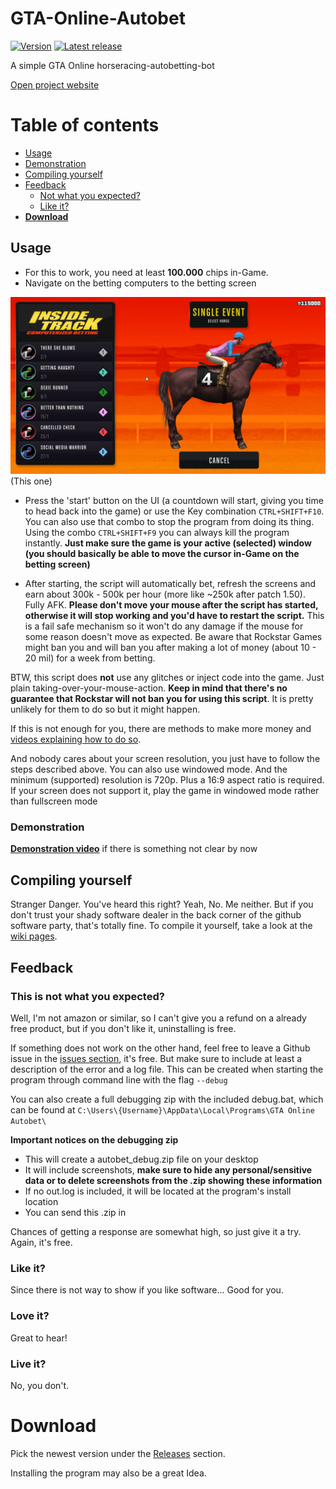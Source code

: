 # GTA-Online-Autobet

[![Version](https://img.shields.io/github/v/release/markusjx/autobet.svg)](https://github.com/MarkusJx/GTA-Online-Autobet/releases/latest)
[![Latest release](https://img.shields.io/badge/Latest_release-stable-green)](https://github.com/MarkusJx/GTA-Online-Autobet/releases/latest)

A simple GTA Online horseracing-autobetting-bot

[Open project website](https://markusjx.github.io/autobet/)

Table of contents
=================

<!--ts-->
   * [Usage](#usage)
   * [Demonstration](#demonstration)
   * [Compiling yourself](#Compiling-yourself)
   * [Feedback](#feedback)
     * [Not what you expected?](#this-is-not-what-you-expected)
     * [Like it?](#like-it)
   * **[Download](#download)**
<!--te-->


## Usage

* For this to work, you need at least **100.000** chips in-Game.
* Navigate on the betting computers to the betting screen

![This one](betting.jpg)
(This one)

* Press the 'start' button on the UI (a countdown will start, giving you time to head back into the game) or use the Key combination ```CTRL+SHIFT+F10```. You can also use that combo to stop the program from doing its thing. Using the combo ```CTRL+SHIFT+F9``` you can always kill the program instantly. **Just make sure the game is your active (selected) window (you should basically be able to move the cursor in-Game on the betting screen)**

* After starting, the script will automatically bet, refresh the screens and earn about 300k - 500k per hour (more like ~250k after patch 1.50). Fully AFK. **Please don't move your mouse after the script has started, otherwise it will stop working and you'd have to restart the script.** This is a fail safe mechanism so it won't do any damage if the mouse for some reason doesn't move as expected. Be aware that Rockstar Games might ban you and will ban you after making a lot of money (about 10 - 20 mil) for a week from betting.

BTW, this script does **not** use any glitches or inject code into the game. Just plain taking-over-your-mouse-action.
**Keep in mind that there's no guarantee that Rockstar will not ban you for using this script**.
It is pretty unlikely for them to do so but it might happen.

If this is not enough for you, there are methods to make more money and [videos explaining how to do so](https://youtu.be/dQw4w9WgXcQ?t=43).

And nobody cares about your screen resolution, you just have to follow the steps described above. You can also use windowed mode. And the minimum (supported) resolution is 720p. Plus a 16:9 aspect ratio is required.
If your screen does not support it, play the game in windowed mode rather than fullscreen mode

### Demonstration

**[Demonstration video](https://youtu.be/dQw4w9WgXcQ)** if there is something not clear by now

## Compiling yourself

Stranger Danger. You've heard this right? Yeah, No. Me neither. But if you don't trust your shady software dealer in the back corner of the github software party, that's totally fine. To compile it yourself, take a look at the [wiki pages](https://github.com/MarkusJx/autobet/wiki/Compiling-(Pre-v1.2.0)).

## Feedback
### This is not what you expected?
Well, I'm not amazon or similar, so I can't give you a refund on a already free product, but if you don't like it, uninstalling is free.

If something does not work on the other hand, feel free to leave a Github issue in the [issues section](https://github.com/MarkusJx/GTA-Online-Autobet/issues), it's free. But make sure to include at least a description of the error and a log file. This can be created when starting the program through command line with the flag ```--debug```

You can also create a full debugging zip with the included debug.bat, which can be found at
```C:\Users\{Username}\AppData\Local\Programs\GTA Online Autobet\```

**Important notices on the debugging zip**
* This will create a autobet_debug.zip file on your desktop
* It will include screenshots, **make sure to hide any personal/sensitive data or to delete screenshots from the .zip showing these information**
* If no out.log is included, it will be located at the program's install location
* You can send this .zip in

Chances of getting a response are somewhat high, so just give it a try. Again, it's free.

### Like it?
Since there is not way to show if you like software... Good for you.

### Love it?
Great to hear!

### Live it?
No, you don't.

# Download

Pick the newest version under the [Releases](https://github.com/MarkusJx/GTA-Online-Autobet/releases/latest) section.

Installing the program may also be a great Idea.
